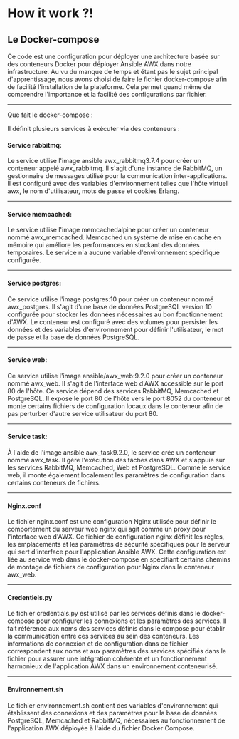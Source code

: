 # How it work ?! 

## Le Docker-compose

Ce code est une configuration pour déployer une architecture basée sur des conteneurs Docker pour déployer Ansible AWX dans notre infrastructure. Au vu du manque de temps et étant pas le sujet principal d'apprentissage, nous avons choisi de faire le fichier docker-compose afin de facilité l'installation de la plateforme. Cela permet quand même de comprendre l'importance et la facilité des configurations par fichier.

___

Que fait le docker-compose :

Il définit plusieurs services à exécuter via des conteneurs :

#### Service rabbitmq:

Le service utilise l'image ansible awx_rabbitmq3.7.4 pour créer un conteneur appelé awx_rabbitmq. Il s'agit d'une instance de RabbitMQ, un gestionnaire de messages utilisé pour la communication inter-applications. Il est configuré avec des variables d'environnement telles que l'hôte virtuel awx, le nom d'utilisateur, mots de passe et cookies Erlang.


___


#### Service memcached:

Le service utilise l'image memcachedalpine pour créer un conteneur nommé awx_memcached. 
Memcached un système de mise en cache en mémoire qui améliore les performances en stockant des données temporaires. Le service n'a aucune variable d'environnement spécifique configurée.


___


#### Service postgres:

Ce service utilise l'image postgres:10 pour créer un conteneur nommé awx_postgres. Il s'agit d'une base de données PostgreSQL version 10 configurée pour stocker les données nécessaires au bon fonctionnement d'AWX. Le conteneur est configuré avec des volumes pour persister les données et des variables d'environnement pour définir l'utilisateur, le mot de passe et la base de données PostgreSQL.


___


#### Service web:

Ce service utilise l'image ansible/awx_web:9.2.0 pour créer un conteneur nommé awx_web. 
Il s'agit de l'interface web d'AWX accessible sur le port 80 de l'hôte. Ce service dépend des services RabbitMQ, Memcached et PostgreSQL. 
Il expose le port 80 de l'hôte vers le port 8052 du conteneur et monte certains fichiers de configuration locaux dans le conteneur afin de pas perturber d'autre service utilisateur du port 80.


___


#### Service task:

À l'aide de l'image ansible awx_task9.2.0, le service crée un conteneur nommé awx_task. 
Il gère l'exécution des tâches dans AWX et s'appuie sur les services RabbitMQ, Memcached, Web et PostgreSQL. 
Comme le service web, il monte également localement les paramètres de configuration dans certains conteneurs de fichiers.


___


#### Nginx.conf

Le fichier nginx.conf est une configuration Nginx utilisée pour définir le comportement du serveur web nginx qui agit comme un proxy pour l'interface web d'AWX. 
Ce fichier de configuration nginx définit les règles, les emplacements et les paramètres de sécurité spécifiques pour le serveur qui sert d'interface pour l'application Ansible AWX. 
Cette configuration est liée au service web dans le docker-compose en spécifiant certains chemins de montage de fichiers de configuration pour Nginx dans le conteneur awx_web.


___


#### Credentiels.py

Le fichier credentials.py est utilisé par les services définis dans le docker-compose pour configurer les connexions et les paramètres des services. 
Il fait référence aux noms des services définis dans le compose pour établir la communication entre ces services au sein des conteneurs. 
Les informations de connexion et de configuration dans ce fichier correspondent aux noms et aux paramètres des services spécifiés dans le fichier pour assurer une intégration cohérente et un fonctionnement harmonieux de l'application AWX dans un environnement conteneurisé.


___


#### Environnement.sh 

Le fichier environnement.sh contient des variables d'environnement qui établissent des connexions et des paramètres pour la base de données PostgreSQL, Memcached et RabbitMQ, nécessaires au fonctionnement de l'application AWX déployée à l'aide du fichier Docker Compose.
